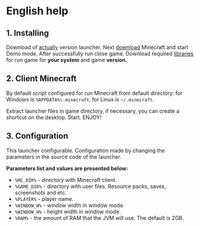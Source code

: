 English help
============
## 1. Installing
Download of [actually](https://github.com/iiiypuk/minecraft-launcher/releases/latest) version launcher.
Next [download](https://www.minecraft.net/download) Minecraft and start Demo mode. After successfully run close game.
Download required [libraries](https://mega.nz/#F!hUNg0Y6I!93cYw1NZg4MUWUHaVrCO7w) for run game for **your system** and game **version**.

## 2. Client Minecraft
By default script configured for run Minecraft from default directory:
for Windows is `%APPDATA%\.minecraft`.
for Linux is `~/.minecraft`.

Extract launcher files in game directory, if necessary, you can create a shortcut on the desktop.
Start. ENJOY!

## 3. Configuration
This launcher configurable. Configuration made by changing the parameters in the source code of the launcher.

**Parameters list and values are presented below:**

+ `%MC_DIR%` - directory with Minecraft client.
+ `%GAME_DIR%` - directory with user files. Resource packs, saves, screenshots and etc.
+ `%PLAYER%` - player name.
+ `%WINDOW_W%` - window width in window mode.
+ `%WINDOW_H%` - height width in window mode.
+ `%RAM%` - the amount of RAM that the JVM will use. The default is 2GB.
